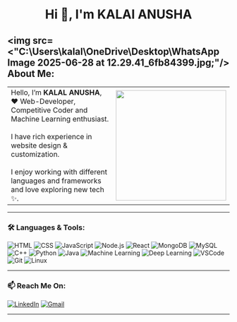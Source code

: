    <h1 align="center">Hi 👋, I'm  KALAl ANUSHA</h1>

  
  ## <img src=<"C:\Users\kalal\OneDrive\Desktop\WhatsApp Image 2025-06-28 at 12.29.41_6fb84399.jpg;"/> About Me:

 

<table>
  <tr>
    <td width="60%">
      Hello, I’m <strong> KALAL ANUSHA</strong>, ❤️ Web-Developer, Competitive Coder and Machine Learning enthusiast.<br><br>
      I have rich experience in website design & customization.<br><br>
      I enjoy working with different languages and frameworks and love exploring new tech ✨.
    </td>
    <td>
      <img src="https://media.giphy.com/media/qgQUggAC3Pfv687qPC/giphy.gif" width="250"/>
    </td>
  </tr>
</table>

---

### 🛠️ Languages & Tools:

![HTML](https://img.shields.io/badge/HTML-e34c26?style=for-the-badge&logo=html5&logoColor=white)
![CSS](https://img.shields.io/badge/CSS-264de4?style=for-the-badge&logo=css3&logoColor=white)
![JavaScript](https://img.shields.io/badge/JavaScript-f7df1e?style=for-the-badge&logo=javascript&logoColor=black)
![Node.js](https://img.shields.io/badge/Node.js-3c873a?style=for-the-badge&logo=node.js&logoColor=white)
![React](https://img.shields.io/badge/React-61DAFB?style=for-the-badge&logo=react&logoColor=black)
![MongoDB](https://img.shields.io/badge/MongoDB-4DB33D?style=for-the-badge&logo=mongodb&logoColor=white)
![MySQL](https://img.shields.io/badge/MySQL-005c84?style=for-the-badge&logo=mysql&logoColor=white)
![C++](https://img.shields.io/badge/C++-00599C?style=for-the-badge&logo=c%2B%2B&logoColor=white)
![Python](https://img.shields.io/badge/Python-3776AB?style=for-the-badge&logo=python&logoColor=white)
![Java](https://img.shields.io/badge/Java-ED8B00?style=for-the-badge&logo=java&logoColor=white)
![Machine Learning](https://img.shields.io/badge/Machine%20Learning-yellow?style=for-the-badge)
![Deep Learning](https://img.shields.io/badge/Deep%20Learning-orange?style=for-the-badge)
![VSCode](https://img.shields.io/badge/VSCode-007ACC?style=for-the-badge&logo=visual-studio-code&logoColor=white)
![Git](https://img.shields.io/badge/Git-f34f29?style=for-the-badge&logo=git&logoColor=white)
![Linux](https://img.shields.io/badge/Linux-black?style=for-the-badge&logo=linux&logoColor=white)

---

### 📫 Reach Me On:

[![LinkedIn](https://img.shields.io/badge/LinkedIn-blue?style=for-the-badge&logo=linkedin)](https://linkedin.com/in/s.shashipreethamreddy)
[![Gmail](https://img.shields.io/badge/Gmail-sshashipreethamreddy@gmail.com-red?style=for-the-badge&logo=gmail)](mailto:sshashipreethamreddy@gmail.com)

---

 
